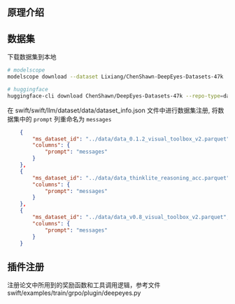 

## 原理介绍


## 数据集

下载数据集到本地
```bash
# modelscope
modelscope download --dataset Lixiang/ChenShawn-DeepEyes-Datasets-47k

# huggingface
huggingface-cli download ChenShawn/DeepEyes-Datasets-47k --repo-type=dataset
```

在 swift/swift/llm/dataset/data/dataset_info.json 文件中进行数据集注册, 将数据集中的 `prompt` 列重命名为 `messages`

```json
    {
        "ms_dataset_id": "../data/data_0.1.2_visual_toolbox_v2.parquet",
        "columns": {
            "prompt": "messages"
        }
    },
    {
        "ms_dataset_id": "../data/data_thinklite_reasoning_acc.parquet",
        "columns": {
            "prompt": "messages"
        }
    },
    {
        "ms_dataset_id": "../data/data_v0.8_visual_toolbox_v2.parquet",
        "columns": {
            "prompt": "messages"
        }
    }
```

## 插件注册
注册论文中所用到的奖励函数和工具调用逻辑，参考文件swift/examples/train/grpo/plugin/deepeyes.py

